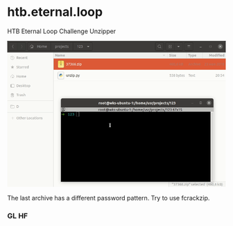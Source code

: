 # htb.eternal.loop
HTB Eternal Loop Challenge Unzipper

![](https://github.com/ioneov/htb.eternal.loop/blob/main/file.gif)

The last archive has a different password pattern. Try to use fcrackzip.
### GL HF
